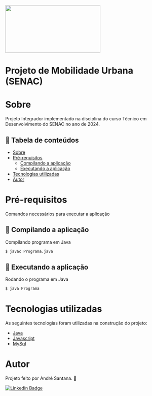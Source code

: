 <img src="https://useargo.com/wp-content/uploads/2019/10/Mobilidade-urbana-desafios-de-locomover-nos-principais-centros-urbanos.jpg" height="150" width="300" />

# Projeto de Mobilidade Urbana (SENAC)

Sobre
=====

Projeto Integrador implementado na disciplina do curso Técnico em Desenvolvimento do SENAC no ano de 2024.

📃 Tabela de conteúdos
-------------------

* [Sobre](#sobre)
* [Pré-requisitos](#pré-requisitos)
  * [Compilando a aplicação](#compilando-a-aplicação)
  * [Executando a aplicação](#executando-a-aplicação)
* [Tecnologias utilizadas](#tecnologias-utilizadas)
* [Autor](#autor)

Pré-requisitos
==============
Comandos necessários para executar a aplicação

🚀 Compilando a aplicação
----------------------
Compilando programa em Java

```bash
$ javac Programa.java
```

🚀 Executando a aplicação
----------------------
Rodando o programa em Java

```bash
$ java Programa
```


Tecnologias utilizadas
======================

As seguintes tecnologias foram utilizadas na construção do projeto:

- [Java](https://www.oracle.com/br/java/)
- [Javascript](https://developer.mozilla.org/pt-BR/docs/Web/JavaScript)
- [MySql](https://www.mysql.com/)


Autor
=====
Projeto feito por André Santana. 👨

[![Linkedin Badge](https://img.shields.io/badge/-Thiago-blue?style=flat-square&logo=Linkedin&logoColor=white&link=https://www.linkedin.com/in/flatandre/)](https://www.linkedin.com/in/flatandre/) 
